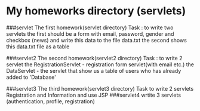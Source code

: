 # My homeworks directory (servlets)

###servlet
    The first homework(servlet directory)
    Task : to write two servlets
    the first should be a form with email, password, gender and checkbox (news) and write this data to the file data.txt
    the second shows this data.txt file as a table
    
    
###servlet2
    The second homework(servlet2 directory)
    Task : to write 2 servlet
    the RegistrationServlet - registration form servlet(with email etc.)
    the DataServlet - the servlet that show us a table of users who has already added to 'Database'
    
###servlet3
    The third homework(servlet3 directory)
    Task to write 2 servlets
    Registration and Information
    and use JSP
###servlet4
    wrtite 3 servlets (authentication, profile, registration)
    
    
    
